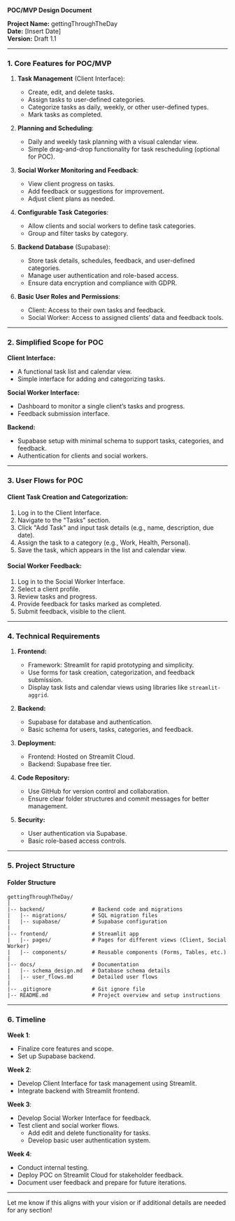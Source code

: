 **POC/MVP Design Document**

**Project Name:** gettingThroughTheDay  
**Date:** [Insert Date]  
**Version:** Draft 1.1

---

### 1. Core Features for POC/MVP

1. **Task Management** (Client Interface):
   - Create, edit, and delete tasks.
   - Assign tasks to user-defined categories.
   - Categorize tasks as daily, weekly, or other user-defined types.
   - Mark tasks as completed.

2. **Planning and Scheduling**:
   - Daily and weekly task planning with a visual calendar view.
   - Simple drag-and-drop functionality for task rescheduling (optional for POC).

3. **Social Worker Monitoring and Feedback**:
   - View client progress on tasks.
   - Add feedback or suggestions for improvement.
   - Adjust client plans as needed.

4. **Configurable Task Categories**:
   - Allow clients and social workers to define task categories.
   - Group and filter tasks by category.

5. **Backend Database** (Supabase):
   - Store task details, schedules, feedback, and user-defined categories.
   - Manage user authentication and role-based access.
   - Ensure data encryption and compliance with GDPR.

6. **Basic User Roles and Permissions**:
   - Client: Access to their own tasks and feedback.
   - Social Worker: Access to assigned clients’ data and feedback tools.

---

### 2. Simplified Scope for POC

**Client Interface:**
- A functional task list and calendar view.
- Simple interface for adding and categorizing tasks.

**Social Worker Interface:**
- Dashboard to monitor a single client’s tasks and progress.
- Feedback submission interface.

**Backend:**
- Supabase setup with minimal schema to support tasks, categories, and feedback.
- Authentication for clients and social workers.

---

### 3. User Flows for POC

#### Client Task Creation and Categorization:
1. Log in to the Client Interface.
2. Navigate to the "Tasks" section.
3. Click "Add Task" and input task details (e.g., name, description, due date).
4. Assign the task to a category (e.g., Work, Health, Personal).
5. Save the task, which appears in the list and calendar view.

#### Social Worker Feedback:
1. Log in to the Social Worker Interface.
2. Select a client profile.
3. Review tasks and progress.
4. Provide feedback for tasks marked as completed.
5. Submit feedback, visible to the client.

---

### 4. Technical Requirements

1. **Frontend:**
   - Framework: Streamlit for rapid prototyping and simplicity.
   - Use forms for task creation, categorization, and feedback submission.
   - Display task lists and calendar views using libraries like `streamlit-aggrid`.

2. **Backend:**
   - Supabase for database and authentication.
   - Basic schema for users, tasks, categories, and feedback.

3. **Deployment:**
   - Frontend: Hosted on Streamlit Cloud.
   - Backend: Supabase free tier.

4. **Code Repository:**
   - Use GitHub for version control and collaboration.
   - Ensure clear folder structures and commit messages for better management.

5. **Security:**
   - User authentication via Supabase.
   - Basic role-based access controls.

---

### 5. Project Structure

#### **Folder Structure**
```
gettingThroughTheDay/
|
|-- backend/               # Backend code and migrations
|   |-- migrations/        # SQL migration files
|   |-- supabase/          # Supabase configuration
|
|-- frontend/              # Streamlit app
|   |-- pages/             # Pages for different views (Client, Social Worker)
|   |-- components/        # Reusable components (Forms, Tables, etc.)
|
|-- docs/                  # Documentation
|   |-- schema_design.md   # Database schema details
|   |-- user_flows.md      # Detailed user flows
|
|-- .gitignore             # Git ignore file
|-- README.md              # Project overview and setup instructions
```

---

### 6. Timeline

**Week 1**:
- Finalize core features and scope.
- Set up Supabase backend.

**Week 2**:
- Develop Client Interface for task management using Streamlit.
- Integrate backend with Streamlit frontend.

**Week 3**:
- Develop Social Worker Interface for feedback.
- Test client and social worker flows.
   - Add edit and delete functionality for tasks.
   - Develop basic user authentication system.

**Week 4**:
- Conduct internal testing.
- Deploy POC on Streamlit Cloud for stakeholder feedback.
- Document user feedback and prepare for future iterations.

---

Let me know if this aligns with your vision or if additional details are needed for any section!

